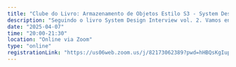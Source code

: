 ```yaml
---
title: "Clube do Livro: Armazenamento de Objetos Estilo S3 - System Design"
description: "Seguindo o livro System Design Interview vol. 2. Vamos entrar no cap. 25 - Armazenamento de Objetos Estilo S3. Discutiremos como projetar um serviço de armazenamento de objetos em grande escala como o Amazon S3, explorando conceitos como versionamento, políticas de ciclo de vida, e replicação entre regiões."
date: "2025-04-07"
time: "20:00-21:30"
location: "Online via Zoom"
type: "online"
registrationLink: "https://us06web.zoom.us/j/82173062389?pwd=hHBQsKgIup7tqHe0OeFhyToEzXJcko.1"
---
```

